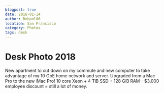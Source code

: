 ```yaml
---
blogpost: true
date: 2018-01-14
author: Robpol86
location: San Francisco
category: Photos
tags: desk
---
```


# Desk Photo 2018

New apartment to cut down on my commute and new computer to take advantage of my 10 GbE home network and server. Upgraded from a Mac Pro to the new iMac Pro! 10 core Xeon + 4 TiB SSD + 128 GiB RAM - $3,000 employee discount = still a lot of money.

```{imgur-image} 8D4uNTL
```
